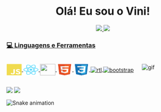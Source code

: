 <h1 align="center">Olá! Eu sou o Vini!</h1>
<!-- <h3 align="left">- Desenvolvedor Front-end</h3> -->
<div align="center">
  <a href="https://github.com/GabrielzinJacques">
  <img height="155em" src="https://github-readme-stats.vercel.app/api?username=GabrielzinJacques&show_icons=true&theme=dark&include_all_commits=true&count_private=true"/>
  <img height="155em" src="https://github-readme-stats.vercel.app/api/top-langs/?username=GabrielzinJacques&layout=compact&langs_count=7&theme=dark"/>
</div>
  
<h3> 💻 Linguagens e Ferramentas </h3>
  
<div style="display: inline_block"><br>
  <img align="center" alt="Js" height="30" width="40" src="https://raw.githubusercontent.com/devicons/devicon/master/icons/javascript/javascript-plain.svg">
  <img align="center" alt="React" height="30" width="40" src="https://raw.githubusercontent.com/devicons/devicon/master/icons/react/react-original.svg">
  <img align="center" height="30" width="40" src="https://cdn.jsdelivr.net/gh/devicons/devicon/icons/redux/redux-original.svg" />
  <img align="center" alt="HTML" height="30" width="40" src="https://raw.githubusercontent.com/devicons/devicon/master/icons/html5/html5-original.svg">
  <img align="center" alt="CSS" height="30" width="40" src="https://raw.githubusercontent.com/devicons/devicon/master/icons/css3/css3-original.svg">
  <img align="center" alt="rtl" height="30" width="40" src="https://testing-library.com/img/octopus-128x128.png" />
  <img align="center" alt="bootstrap" height="30" width="40" src="https://cdn.jsdelivr.net/gh/devicons/devicon/icons/bootstrap/bootstrap-original.svg" />
  <img align="right" alt="gif" height="100" width="150"src="https://media.giphy.com/media/TbWQoPQOxwBpe/giphy.gif" />
</div>
  
  
  ##
 
<div> 
  <a href="https://instagram.com/vinicius_jacques" target="_blank"><img src="https://img.shields.io/badge/-Instagram-%23E4405F?style=for-the-badge&logo=instagram&logoColor=white" target="_blank"></a>
  <a href="https://www.linkedin.com/in/vinicius-jacques-e-gabriel-611200187" target="_blank"><img src="https://img.shields.io/badge/-LinkedIn-%230077B5?style=for-the-badge&logo=linkedin&logoColor=white" target="_blank"></a> 
 
  ![Snake animation](https://github.com/GabrielzinJacques/GabrielzinJacques/blob/output/github-contribution-grid-snake.svg)
</div> 
 
</div>
